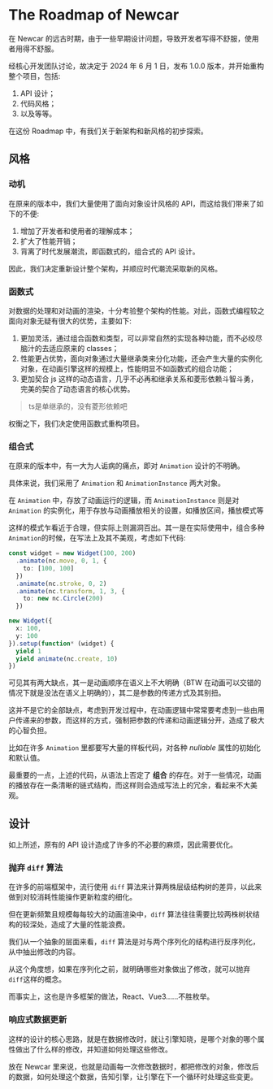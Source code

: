 # The Roadmap of Newcar

在 Newcar 的远古时期，由于一些早期设计问题，导致开发者写得不舒服，使用者用得不舒服。

经核心开发团队讨论，故决定于 2024 年 6 月 1 日，发布 1.0.0 版本，并开始重构整个项目，包括:

1. API 设计；
2. 代码风格；
3. 以及等等。

在这份 Roadmap 中，有我们关于新架构和新风格的初步探索。

## 风格

### 动机

在原来的版本中，我们大量使用了面向对象设计风格的 API，而这给我们带来了如下的不便:

1. 增加了开发者和使用者的理解成本；
2. 扩大了性能开销；
3. 背离了时代发展潮流，即函数式的，组合式的 API 设计。

因此，我们决定重新设计整个架构，并顺应时代潮流采取新的风格。

### 函数式

对数据的处理和对动画的渲染，十分考验整个架构的性能。对此，函数式编程较之面向对象无疑有很大的优势，主要如下:

1. 更加灵活，通过组合函数和类型，可以非常自然的实现各种功能，而不必绞尽脑汁的去适应原来的 classes；
2. 性能更占优势，面向对象通过大量继承类来分化功能，还会产生大量的实例化对象，在动画引擎这样的规模上，性能明显不如函数式的组合功能；
3. 更加契合 js 这样的动态语言，几乎不必再和继承关系和菱形依赖斗智斗勇，完美的契合了动态语言的核心优势。
> ts是单继承的，没有菱形依赖吧

权衡之下，我们决定使用函数式重构项目。

### 组合式

在原来的版本中，有一大为人诟病的痛点，即对 `Animation` 设计的不明确。

具体来说，我们采用了 `Animation` 和 `AnimationInstance` 两大对象。

在 `Animation` 中，存放了动画运行的逻辑，而 `AnimationInstance` 则是对 `Animation` 的实例化，用于存放与动画播放相关的设置，如播放区间，播放模式等

这样的模式乍看近于合理，但实际上则漏洞百出。其一是在实际使用中，组合多种
`Animation`的时候，在写法上及其不美观，考虑如下代码:
```ts
const widget = new Widget(100, 200)
  .animate(nc.move, 0, 1, {
    to: [100, 100]
  })
  .animate(nc.stroke, 0, 2)
  .animate(nc.transform, 1, 3, {
    to: new nc.Circle(200)
  })

new Widget({
  x: 100,
  y: 100
}).setup(function* (widget) {
  yield 1
  yield animate(nc.create, 10)
})
```

可见其有两大缺点，其一是动画顺序在语义上不大明确（BTW 在动画可以交错的情况下就是没法在语义上明确的），其二是参数的传递方式及其别扭。

这并不是它的全部缺点，考虑到开发过程中，在动画逻辑中常常要考虑到一些由用户传递来的参数，而这样的方式，强制把参数的传递和动画逻辑分开，造成了极大的心智负担。

比如在许多 `Animation` 里都要写大量的样板代码，对各种 *nullable* 属性的初始化和默认值。

最重要的一点，上述的代码，从语法上否定了 **组合** 的存在。对于一些情况，动画的播放存在一条清晰的链式结构，而这样则会造成写法上的冗余，看起来不大美观。

## 设计

如上所述，原有的 API 设计造成了许多的不必要的麻烦，因此需要优化。

### 抛弃 `diff` 算法

在许多的前端框架中，流行使用 `diff` 算法来计算两株层级结构树的差异，以此来做到对较消耗性能操作更新粒度的细化。

但在更新频繁且规模每每较大的动画渲染中，`diff` 算法往往需要比较两株树状结构的较深处，造成了大量的性能浪费。

我们从一个抽象的层面来看，`diff` 算法是对与两个序列化的结构进行反序列化，从中抽出修改的内容。

从这个角度想，如果在序列化之前，就明确哪些对象做出了修改，就可以抛弃`diff`这样的概念。

而事实上，这也是许多框架的做法，React、Vue3……不胜枚举。

### 响应式数据更新

这样的设计的核心思路，就是在数据修改时，就让引擎知晓，是哪个对象的哪个属性做出了什么样的修改，并知道如何处理这些修改。

放在 Newcar 里来说，也就是动画每一次修改数据时，都把修改的对象，修改后的数据，如何处理这个数据，告知引擎，让引擎在下一个循环时处理这些变更。
